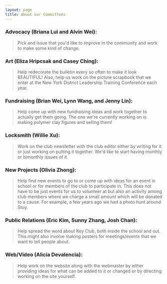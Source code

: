 ```yaml
---
layout: page
title: About our Committees
---
```

### Advocacy (Briana Lui and Alvin Wei):

<blockquote>Pick and issue that you'd like to improve in the community and work to make some kind of change.</blockquote>

### Art (Eliza Hripcsak and Casey Ching):

<blockquote>Help redecorate the bulletin every so often to make it look BEAUTIFUL! Also, help us work on the picture scrapbook that we enter at the New York District Leadership Training Conference each year.</blockquote>

### Fundraising (Brian Wei, Lynn Wang, and Jenny Lin):

<blockquote>Help come up with new fundraising ideas and work together to actually get them going. The one we're currently working on is making polymer clay figures and selling them!</blockquote>

### Locksmith (Willie Xu):

<blockquote>Work on the club newsletter with the club editor either by writing for it or just working on putting it together. We'd like to start having monthly or bimonthly issues of it.</blockquote>

### New Projects (Olivia Zhong):

<blockquote>Help find new events to go to or come up with ideas for an event in school or for members of the club to participate in. This does not have to be just events for us to volunteer at but also an activity among club members where we charge a small amount which will be donated to a cause. For example, a few years ago we had a photo hunt around Stuy.</blockquote>

### Public Relations (Eric Kim, Sunny Zhang, Josh Chan):

<blockquote>Help spread the word about Key Club, both inside the school and out. This might also involve making posters for meetings/events that we want to tell people about.</blockquote>

### Web/Video (Alicia Devalencia):

<blockquote>Help work on the website along with the webmaster by either providing ideas for what can be added to it or changed or by directing working on the site yourself.</blockquote> 
